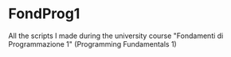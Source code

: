 # FondProg1
All the scripts I made during the university course "Fondamenti di Programmazione 1" (Programming Fundamentals 1)
